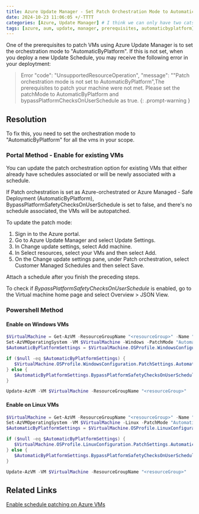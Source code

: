 ```yaml
---
title: Azure Update Manager - Set Patch Orchestration Mode to AutomaticByPlatform
date: 2024-10-23 11:06:05 +/-TTTT
categories: [Azure, Update Manager] # I think we can only have two cats here, the 3rd is ignored, a fourth kills the compile.
tags: [azure, aum, update, manager, prerequisites, automaticbyplatform] # TAG names should always be lowercase
---
```


One of the prerequisites to patch VMs using Azure Update Manager is to set the orchestration mode to "AutomaticByPlatform". If this is not set, when you deploy a new Update Schedule, you may receive the following error in your deploytment:

> Error
> "code": "UnsupportedResourceOperation",
> "message": "\"Patch orchestration mode is not set to AutomaticByPlatform",The prerequisites to patch your machine were not met. Please set the patchMode to AutomaticByPlatform and bypassPlatformChecksOnUserSchedule as true.
{: .prompt-warning }

## Resolution

To fix this, you need to set the orchestration mode to "AutomaticByPlatform" for all the vms in your scope.

### Portal Method - Enable for existing VMs

You can update the patch orchestration option for existing VMs that either already have schedules associated or will be newly associated with a schedule.

If Patch orchestration is set as Azure-orchestrated or Azure Managed - Safe Deployment (AutomaticByPlatform), BypassPlatformSafetyChecksOnUserSchedule is set to false, and there's no schedule associated, the VMs will be autopatched.

To update the patch mode:

1. Sign in to the Azure portal.
2. Go to Azure Update Manager and select Update Settings.
3. In Change update settings, select Add machine.
4. In Select resources, select your VMs and then select Add.
5. On the Change update settings pane, under Patch orchestration, select Customer Managed Schedules and then select Save.

Attach a schedule after you finish the preceding steps.

To check if _BypassPlatformSafetyChecksOnUserSchedule_ is enabled, go to the Virtual machine home page and select Overview > JSON View.

### Powershell Method

#### Enable on Windows VMs

``` powershell
$VirtualMachine = Get-AzVM -ResourceGroupName "<resourceGroup>" -Name "<vmName>"
Set-AzVMOperatingSystem -VM $VirtualMachine -Windows -PatchMode "AutomaticByPlatform"
$AutomaticByPlatformSettings = $VirtualMachine.OSProfile.WindowsConfiguration.PatchSettings.AutomaticByPlatformSettings

if ($null -eq $AutomaticByPlatformSettings) {
   $VirtualMachine.OSProfile.WindowsConfiguration.PatchSettings.AutomaticByPlatformSettings = New-Object -TypeName Microsoft.Azure.Management.Compute.Models.WindowsVMGuestPatchAutomaticByPlatformSettings -Property @{BypassPlatformSafetyChecksOnUserSchedule = $true}
} else {
   $AutomaticByPlatformSettings.BypassPlatformSafetyChecksOnUserSchedule = $true
}

Update-AzVM -VM $VirtualMachine -ResourceGroupName "<resourceGroup>"
```

#### Enable on Linux VMs

``` powershell
$VirtualMachine = Get-AzVM -ResourceGroupName "<resourceGroup>" -Name "<vmName>"
Set-AzVMOperatingSystem -VM $VirtualMachine -Linux -PatchMode "AutomaticByPlatform"
$AutomaticByPlatformSettings = $VirtualMachine.OSProfile.LinuxConfiguration.PatchSettings.AutomaticByPlatformSettings

if ($null -eq $AutomaticByPlatformSettings) {
   $VirtualMachine.OSProfile.LinuxConfiguration.PatchSettings.AutomaticByPlatformSettings = New-Object -TypeName Microsoft.Azure.Management.Compute.Models.LinuxVMGuestPatchAutomaticByPlatformSettings -Property @{BypassPlatformSafetyChecksOnUserSchedule = $true}
} else {
   $AutomaticByPlatformSettings.BypassPlatformSafetyChecksOnUserSchedule = $true
}

Update-AzVM -VM $VirtualMachine -ResourceGroupName "<resourceGroup>"
```
## Related Links

<a href="https://learn.microsoft.com/en-us/azure/update-manager/prerequsite-for-schedule-patching?tabs=new-prereq-portal,auto-portal#enable-schedule-patching-on-azure-vms" target="_blank">Enable schedule patching on Azure VMs</a>
